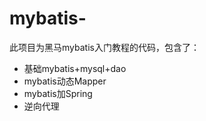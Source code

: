 # mybatis-

此项目为黑马mybatis入门教程的代码，包含了：

 - 基础mybatis+mysql+dao
 - mybatis动态Mapper
 - mybatis加Spring
 - 逆向代理
